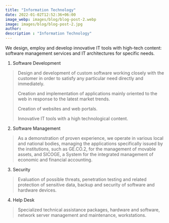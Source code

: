 ```yaml
---
title: "Information Technology"
date: 2022-01-02T12:52:36+06:00
image_webp: images/blog/blog-post-2.webp
image: images/blog/blog-post-2.jpg
author:
description : "Information Technology"
---
```


We design, employ and develop innovative IT tools with high-tech content: software management services and IT architectures for specific needs.

1. Software Development
 
> Design and development of custom software working closely with the customer in order to satisfy any particular need directly and immediately.
> 
> Creation and implementation of applications mainly oriented to the web in response to the latest market trends.
> 
> Creation of websites and web portals.
> 
> Innovative IT tools with a high technological content.

2. Software Management
 
> As a demonstration of proven experience, we operate in various local and national bodies, managing the applications specifically issued by the institutions, such as GE.CO.2, for the management of movable assets, and SICOGE, a System for the integrated management of economic and financial accounting.

3. Security

> Evaluation of possible threats, penetration testing and related protection of sensitive data, backup and security of software and hardware devices.

4. Help Desk

> Specialized technical assistance packages, hardware and software, network server management and maintenance, workstations.
